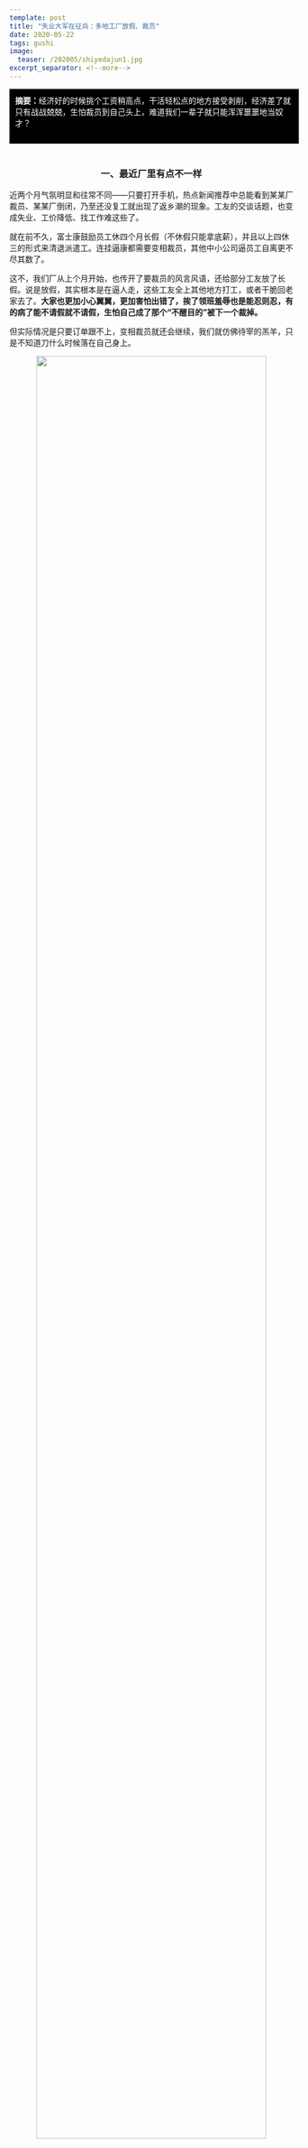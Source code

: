 ```yaml
---
template: post
title: "失业大军在征兵：多地工厂放假、裁员"
date: 2020-05-22
tags: gushi
image: 
  teaser: /202005/shiyedajun1.jpg
excerpt_separator: <!--more-->
---
```


<div style="width:98%;padding:10px;background-color:black;color:white;margin:0;"><strong>摘要：</strong>经济好的时候挑个工资稍高点，干活轻松点的地方接受剥削，经济差了就只有战战兢兢，生怕裁员到自己头上，难道我们一辈子就只能浑浑噩噩地当奴才？<br><br>
</div><br>




<div style="text-align:center"><h3>一、最近厂里有点不一样</h3></div>

近两个月气氛明显和往常不同——只要打开手机，热点新闻推荐中总能看到某某厂裁员、某某厂倒闭，乃至还没复工就出现了返乡潮的现象。工友的交谈话题，也变成失业、工价降低、找工作难这些了。

就在前不久，富士康鼓励员工休四个月长假（不休假只能拿底薪），并且以上四休三的形式来清退派遣工。连挂逼康都需要变相裁员，其他中小公司逼员工自离更不尽其数了。

这不，我们厂从上个月开始，也传开了要裁员的风言风语，还给部分工友放了长假。说是放假，其实根本是在逼人走，这些工友全上其他地方打工，或者干脆回老家去了。**大家也更加小心翼翼，更加害怕出错了，挨了领班羞辱也是能忍则忍，有的病了能不请假就不请假，生怕自己成了那个“不醒目的”被下一个裁掉。**

但实际情况是只要订单跟不上，变相裁员就还会继续，我们就仿佛待宰的羔羊，只是不知道刀什么时候落在自己身上。

<div style="text-align:center;color:grey"><img src="/images/202005/shiyedajun1.jpg" width="90%"></div>

厂里已经通过调岗、不给加班、穿小鞋的方式逼走了好几个老员工，包括我刚来时手把手教我操作机器的谢姐。看着跟我老妈年龄差不多大的谢姐一脸落寞地离开，我心里真不是滋味。**不过，老板心里肯定笑开花了吧——既省了成本，还起到清工龄的作用，资本家真是想得太美了！**

<div style="text-align:center;color:grey"><img src="/images/202005/shiyedajun2.jpg" width="90%"></div>

资本家并不会因为你是老员工，对他忠心耿耿就对你格外关照，也不会因为你勤勤恳恳就给你更好的待遇。**对于这些吸食工人血肉而活的寄生虫来说，他们眼里只有冷冰冰的利益，当你的存在影响到他的盈利，他们就会毫不犹豫的抛弃你，至于你是否需要养家糊口，和他们又有什么关系呢！？**

在我们为了守住一份勉强生存的工作勤勤恳恳、小心翼翼的时候，新财富杂志推出了新一年的500富人榜单，这500位富豪的财富总规模突破了10万亿元大关，相当于2019年北京、上海、深圳三城的GDP总和。这么耀眼的财富从哪里来？**从成千上百万工友的血泪里面来。有句话说得好，资本家的欢乐就建立在咱们工人的痛苦上。**

<div style="text-align:center;color:grey"><img src="/images/202005/shiyedajun3.jpg" width="90%"><br>2020年中国富豪榜前50名</div><br>
 
**人们常说：有工作的地方没有家，有家的地方却没有工作；他乡容不下灵魂，故乡安置不了肉身。一个叫家的地方找不到养家糊口的路，找到了养家糊口的地方却安不了家。**这不是对现代工人最好的诠释吗？


现在，这些无处安身的幽灵，越来越多的被踢出工作岗位，没处养家也没处生活，成为了“无用幽灵”。要么苦苦挣扎，四处找工作；要么陷入颓废，挂壁躺尸，自己和家里都遭了殃。

<div style="text-align:center;color:grey"><img src="/images/202005/shiyedajun4.jpg" width="90%"></div>



<div style="text-align:center"><h3>二、也谈谈失业</h3></div>

无论你走到哪里，厂方都有一句经典名言：**想干干，不想干你可以走！**


为啥呢，他们凭啥就能那么嚣张呢？

咱工友都懂得：你不干，还有大把人干，人家不缺你一个。不过这背后的秘密——“失业”，好多人就不知道了。

失业可不是只有经济不好的时候才会出现，实际上，失业在资本主义社会，是一种日常状态。要不是有庞大的待业群体随时填补空缺，厂方是哪里来的自信，你不给他干他一定能再找到人呢？只不过，因为工作太乏味，工厂的流动性普遍很大，所以平时年轻人基本不会出现找不到工作的情况。如果是上了年纪的工友，情况就不同了，过了35岁很多厂都不要你。这恰恰说明了相对资本家的需要，劳动力是富余的，厂方才有资本在那里挑三拣四。

**失业在资本主义社会，可不是啥偶然现象，而是一种必然！**

资本家为了获得更多利润，就会尽可能的提高劳动生产率，就会采用新设备和新技术。新设备的使用，不停地把现役工人排挤出工厂大门。**像京东的无人机、无人车这些设备的逐渐使用，也是对工人的排挤过程，以前一个厂库可能需要几十号人，使用这些设备后，只需要几个操作机器的人就可以了**，而且速度更快。同时，由于资本家降低了成本，也就可以通过廉价的商品让没有使用新设备的中小资本家破产。这样，便造成了越来越庞大的失业队伍。

<div style="text-align:center;color:grey"><img src="/images/202005/shiyedajun5.jpg" width="90%"><br>2008年经济危机后的失业大军</div><br>

这种失业现象，不仅给失业者带来了无穷的苦难，在业工人也越发倒霉了。就说我们厂，劳动强度和工作时间都增加了，但是工资却没有增加，虽然大家都愤愤不平，反而更加努力和谨慎地工作了，因为你不接受资本家提出的苛刻条件，资本家就会从失业队伍中另雇新人来接替他们的工作，叫出那句我们再熟悉不过的话：你们不干，还有大把人等着呢！

失业可是资本家的一大法宝，他们最乐意看到失业。**要不维持一定失业率，保证找工作的总比工作多，资本家怎么能肆无忌惮地压低工资，欺负咱们呢？**所以，往往一边是有工人累死累活，加班加点赶货，另一边有工人丢掉了养家糊口的工作。我们越努力，产量越高，也就越会失业，处境越悲惨——贪婪的老板用你一个人就能做完的事，干嘛雇两个？

**如今疫情当头，连年轻人也工作难找，工人甚至连“用脚投票”都要冒饿肚子的风险，资本家就更嚣张了——你敢不听话？我下一个就裁掉你！**



<div style="text-align:center"><h3>三、不做沉默的羔羊</h3></div><br>

我们工人是最清楚打工的苦与累了：谁不知道边走边吃不好，会造成消化不良，但是为了多睡一会儿，我们会把早上坐下来吃饭的时间省下来，因为恢复体力更重要；谁不知道上夜班不好，时间长了身体各项指标都不正常，但是想到孩子要上学，父母要养老，衣食住行都要钱，那点夜班补贴对于我们很重要、很重要；我们每个人身上基本都有肌肉骨骼的劳损，时不时要贴膏药，但是不加班的话，两千来块钱的底薪，怎么能维持生存！？

按理说，我们工人阶级最苦逼，作为代表工人阶级利益的伟大祖国，是不是应该为我们说说话？保障我们的基本生存？然而，现实总是很魔幻。

在复工还没开始，疫情属于高峰期的时候，最高检1月18日至19日，在全国检察长会议上明确提出：**“要以更大的力度保护民营企业和企业家合法权益，切实做到依法能不捕的不捕、能不诉的不诉、能不判实刑的就提出适用缓刑建议。”**

在二月份逐步复工的时候，国务院一系列重大利好政策明确指出：帮助企业渡过难关。一系列福利政策扑面而来，包括减免企业养老、失业、工伤保险单位缴费，缓缴住房公积金。同时，对企业送去巨额补助。一句话：让企业尽可能存活下来。

<div style="text-align:center;color:grey"><img src="/images/202005/shiyedajun6.jpg" width="90%"></div>

那么，国家又是怎么对我们工人的呢！？

前一段时间，那起劳动者拒绝加班被判赔偿企业1.8万元损失的案例让人震惊。常、石二人给扬州群发公司打工做检验，2016年5月13日下午，公司要求两人加班完成公司的检验任务，他们拒绝，后公司因逾期交货向客户公司赔偿违约金12万元。

扬州市邗江法院高新区人民法庭庭长瞿森斌在接受采访时，是这么解释的：“法院根据他们的经济收入能力，以及造成的损失状况，酌情赔偿了企业损失的15%，也就是赔了18000元钱。”

**那么，企业盈利的时候会不会分15%给工人？**劳动法是摆设？这么无耻的言论居然从一个法庭庭长口中说出，并在这个特殊时期发出，这不是明摆着告诉我们：劳动法是为资本家服务，工人只是资本家的奴隶，就应该安心给资本家欺负和剥削，尤其是疫情期间要服从“让企业尽可能存活下来”的政策，乖乖听资本家的话，如果敢反抗，这两个工人的今天就是你们的明天！

<div style="text-align:center;color:grey"><img src="/images/202005/shiyedajun7.jpg" width="90%"></div>

**法定待遇不必给，绝对服从资本家，这就是国家给我们的答案。**都说疫情是面照妖镜，一下就照出来，国家是为资本家服务的。

资本主义社会不会放过任何一个加强对工人压榨的机会。平日里，高强度的劳动、超长的工作时间的劳动方式夺去了我们的健康，我们读书思考的能力，在这非人的折磨下，很多工友染上了危害终身的职业病。而现在，工人都要还不上贷款给小孩交不上学费了，他们还要把疫情下的损失压到我们头上，乃至把我们赶出工厂，到失业大军里头去！

**这套生产体制就是一套枷锁，资本家和政府一道，捆绑了工人的青春，扭曲了工人的生活，将一个个鲜活的生命榨干，拧成一条破烂的毛巾，再丢到时代的垃圾桶里遗弃。**

<div style="text-align:center;color:grey"><img src="/images/202005/shiyedajun8.jpg" width="90%"></div>

工友们，你们说，咱打工的一辈子，要怎么过呢？

经济好的时候挑个工资稍高点，干活轻松点的地方接受剥削，经济差了就只有战战兢兢，生怕裁员到自己头上吗？

<strong><span style="color:red">不！这么活着，一辈子都是浑浑噩噩，给资本家做牛做马的，像个瞎子、傻子！</span></strong>

<strong><span style="color:red">我们要学习，要搞清楚压在我们头上的到底是什么妖魔鬼怪；我们要去揭露整个资本主义制度，让更多的人醒来，反抗它、推翻它，才是“做个人”的生活。</span></strong>

谁想做“无用幽灵”呢？

<div style="text-align:center;color:grey"><img src="/images/202005/shiyedajun9.jpg" width="90%"></div>

